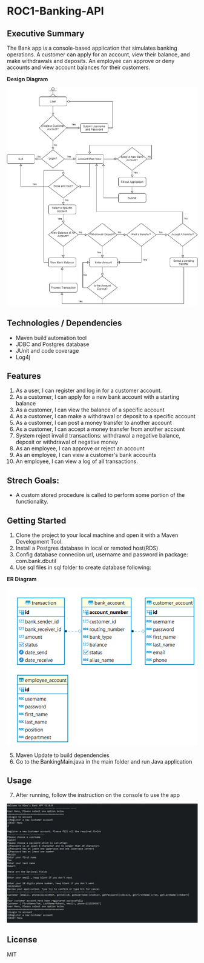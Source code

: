 # ROC1-Banking-API

## Executive Summary

The Bank app is a console-based application that simulates banking operations. A customer can apply for an account, view their balance, and make withdrawals and deposits. An employee can approve or deny accounts and view account balances for their customers.

**Design Diagram**

![](./diagram/flowchart.png)

## Technologies / Dependencies

- Maven build automation tool
- JDBC and Postgres database
- JUnit and code coverage
- Log4j

## Features

1. As a user, I can register and log in for a customer account.
2. As a customer, I can apply for a new bank account with a starting balance
3. As a customer, I can view the balance of a specific account
4. As a customer, I can make a withdrawal or deposit to a specific account
5. As a customer, I can post a money transfer to another account
6. As a customer, I can accept a money transfer from another account
7. System reject invalid transactions: withdrawal a negative balance, deposit or withdrawal of negative money
8. As an employee, I can approve or reject an account
9. As an employee, I can view a customer's bank accounts
10. An employee, I can view a log of all transactions.

## Strech Goals:

- A custom stored procedure is called to perform some portion of the functionality.

## Getting Started

1. Clone the project to your local machine and open it with a Maven Development Tool.
2. Install a Postgres database in local or remoted host(RDS)
3. Config database connecion url, username and password in package: com.bank.dbutil
4. Use sql files in sql folder to create database following:

**ER Diagram**

![](./diagram/database_erd.png)

5. Maven Update to build dependencies
6. Go to the BankingMain.java in the main folder and run Java application

## Usage

7. After running, follow the instruction on the console to use the app

![](./diagram/register.png)

## License

MIT
